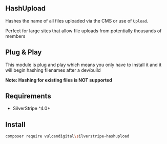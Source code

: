 ## HashUpload

Hashes the name of all files uploaded via the CMS or use of `Upload`. 

Perfect for large sites that allow file uploads from potentially thousands of members

## Plug & Play 
This module is plug and play which means you only have to install it and it will begin hashing filenames after a dev/build

**Note: Hashing for existing files is NOT supported**

## Requirements
* SilverStripe ^4.0+

## Install
```bash
composer require vulcandigital\silverstripe-hashupload
```